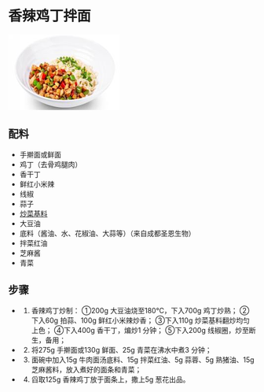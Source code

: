 # 香辣鸡丁拌面

![香辣鸡丁拌面](../images/香辣鸡丁拌面.png)

## 配料

- 手擀面或鲜面
- 鸡丁（去骨鸡腿肉）
- 香干丁
- 鲜红小米辣
- 线椒
- 蒜子
- [炒菜基料](/配料/炒菜基料.md)
- 大豆油
- 底料（酱油、水、花椒油、大蒜等）（来自成都圣恩生物）
- 拌菜红油
- 芝麻酱
- 青菜

## 步骤

- 1. 香辣鸡丁炒制：
     ①200g 大豆油烧至180℃，下入700g 鸡丁炒熟；
     ②下入60g 拍蒜、100g 鲜红小米辣炒香；
     ③下入110g 炒菜基料翻炒均匀上色；
     ④下入400g 香干丁，煸炒1 分钟；
     ⑤下入200g 线椒圈，炒至断生，备用；
- 2. 将275g 手擀面或130g 鲜面、25g 青菜在沸水中煮3 分钟；
- 3. 面碗中加入15g 牛肉面汤底料、15g 拌菜红油、5g 蒜蓉、5g 熟猪油、15g 芝麻酱料，放入煮好的面条和青菜；
- 4. 舀取125g 香辣鸡丁放于面条上，撒上5g 葱花出品。
